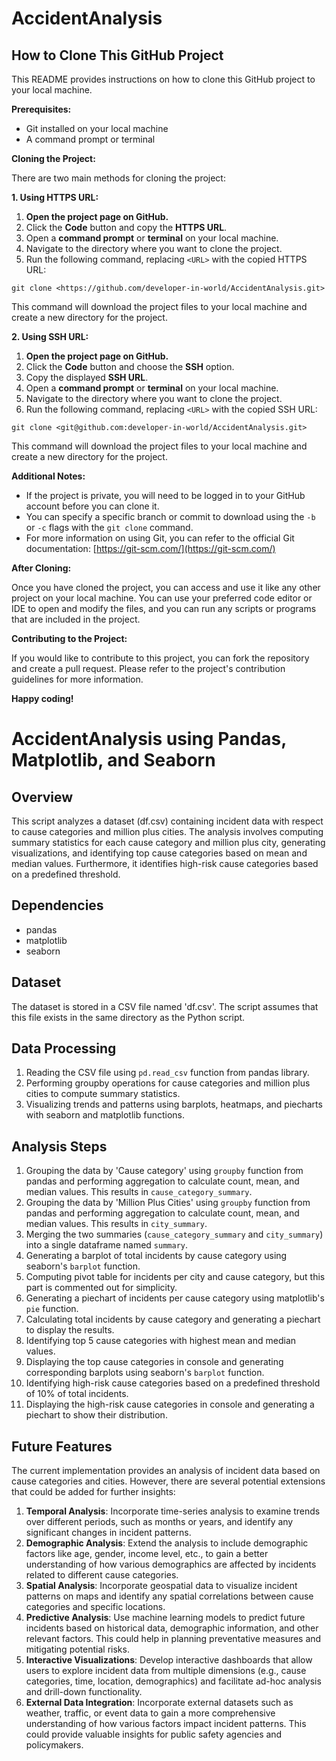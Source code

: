 # AccidentAnalysis

## How to Clone This GitHub Project

This README provides instructions on how to clone this GitHub project to your local machine.

**Prerequisites:**

* Git installed on your local machine
* A command prompt or terminal

**Cloning the Project:**

There are two main methods for cloning the project:

**1. Using HTTPS URL:**

1. **Open the project page on GitHub.**
2. Click the **Code** button and copy the **HTTPS URL**.
3. Open a **command prompt** or **terminal** on your local machine.
4. Navigate to the directory where you want to clone the project.
5. Run the following command, replacing `<URL>` with the copied HTTPS URL:

```
git clone <https://github.com/developer-in-world/AccidentAnalysis.git>
```

This command will download the project files to your local machine and create a new directory for the project.

**2. Using SSH URL:**

1. **Open the project page on GitHub.**
2. Click the **Code** button and choose the **SSH** option.
3. Copy the displayed **SSH URL**.
4. Open a **command prompt** or **terminal** on your local machine.
5. Navigate to the directory where you want to clone the project.
6. Run the following command, replacing `<URL>` with the copied SSH URL:

```
git clone <git@github.com:developer-in-world/AccidentAnalysis.git>
```

This command will download the project files to your local machine and create a new directory for the project.

**Additional Notes:**

* If the project is private, you will need to be logged in to your GitHub account before you can clone it.
* You can specify a specific branch or commit to download using the `-b` or `-c` flags with the `git clone` command.
* For more information on using Git, you can refer to the official Git documentation: [https://git-scm.com/](https://git-scm.com/)

**After Cloning:**

Once you have cloned the project, you can access and use it like any other project on your local machine. You can use your preferred code editor or IDE to open and modify the files, and you can run any scripts or programs that are included in the project.

**Contributing to the Project:**

If you would like to contribute to this project, you can fork the repository and create a pull request. Please refer to the project's contribution guidelines for more information.

**Happy coding!**


# AccidentAnalysis using Pandas, Matplotlib, and Seaborn


## Overview
This script analyzes a dataset (df.csv) containing incident data with respect to cause categories and million plus cities. The analysis involves computing summary statistics for each cause category and million plus city, generating visualizations, and identifying top cause categories based on mean and median values. Furthermore, it identifies high-risk cause categories based on a predefined threshold.

## Dependencies
- pandas
- matplotlib
- seaborn

## Dataset
The dataset is stored in a CSV file named 'df.csv'. The script assumes that this file exists in the same directory as the Python script.

## Data Processing
1. Reading the CSV file using `pd.read_csv` function from pandas library.
2. Performing groupby operations for cause categories and million plus cities to compute summary statistics.
3. Visualizing trends and patterns using barplots, heatmaps, and piecharts with seaborn and matplotlib functions.

## Analysis Steps
1. Grouping the data by 'Cause category' using `groupby` function from pandas and performing aggregation to calculate count, mean, and median values. This results in `cause_category_summary`.
2. Grouping the data by 'Million Plus Cities' using `groupby` function from pandas and performing aggregation to calculate count, mean, and median values. This results in `city_summary`.
3. Merging the two summaries (`cause_category_summary` and `city_summary`) into a single dataframe named `summary`.
4. Generating a barplot of total incidents by cause category using seaborn's `barplot` function.
5. Computing pivot table for incidents per city and cause category, but this part is commented out for simplicity.
6. Generating a piechart of incidents per cause category using matplotlib's `pie` function.
7. Calculating total incidents by cause category and generating a piechart to display the results.
8. Identifying top 5 cause categories with highest mean and median values.
9. Displaying the top cause categories in console and generating corresponding barplots using seaborn's `barplot` function.
10. Identifying high-risk cause categories based on a predefined threshold of 10% of total incidents.
11. Displaying the high-risk cause categories in console and generating a piechart to show their distribution.

 ## Future Features
The current implementation provides an analysis of incident data based on cause categories and cities. However, there are several potential extensions that could be added for further insights:

1. **Temporal Analysis**: Incorporate time-series analysis to examine trends over different periods, such as months or years, and identify any significant changes in incident patterns.
2. **Demographic Analysis**: Extend the analysis to include demographic factors like age, gender, income level, etc., to gain a better understanding of how various demographics are affected by incidents related to different cause categories.
3. **Spatial Analysis**: Incorporate geospatial data to visualize incident patterns on maps and identify any spatial correlations between cause categories and specific locations.
4. **Predictive Analysis**: Use machine learning models to predict future incidents based on historical data, demographic information, and other relevant factors. This could help in planning preventative measures and mitigating potential risks.
5. **Interactive Visualizations**: Develop interactive dashboards that allow users to explore incident data from multiple dimensions (e.g., cause categories, time, location, demographics) and facilitate ad-hoc analysis and drill-down functionality.
6. **External Data Integration**: Incorporate external datasets such as weather, traffic, or event data to gain a more comprehensive understanding of how various factors impact incident patterns. This could provide valuable insights for public safety agencies and policymakers.
